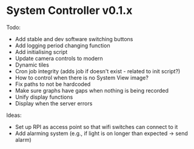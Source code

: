 # System Controller v0.1.x

Todo:
- Add stable and dev software switching buttons
- Add logging period changing function
- Add initialising script
- Update camera controls to modern
- Dynamic tiles
- Cron job integrity (adds job if doesn't exist - related to init script?)
- How to control when there is no System View image?
- Fix paths to not be hardcoded
- Make sure graphs have gaps when nothing is being recorded
- Unify display functions
- Display when the server errors

Ideas:
- Set up RPI as access point so that wifi switches can connect to it
- Add alarming system (e.g., if light is on longer than expected -> send alarm)